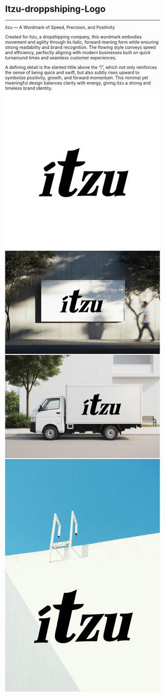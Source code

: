 # Itzu-droppshiping-Logo
------


itzu — A Wordmark of Speed, Precision, and Positivity

Created for itzu, a dropshipping company, this wordmark embodies movement and agility through its italic, forward-leaning form while ensuring strong readability and brand recognition. The flowing style conveys speed and efficiency, perfectly aligning with modern businesses built on quick turnaround times and seamless customer experiences.

A defining detail is the slanted tittle above the “i”, which not only reinforces the sense of being quick and swift, but also subtly rises upward to symbolize positivity, growth, and forward momentum. This minimal yet meaningful design balances clarity with energy, giving itzu a strong and timeless brand identity.

![1](https://github.com/Yuto-designer/Itzu-droppshiping-Logo/blob/main/20250819_141805.png)![2](https://github.com/Yuto-designer/Itzu-droppshiping-Logo/blob/main/Untitled146.png)![3](https://github.com/Yuto-designer/Itzu-droppshiping-Logo/blob/main/Untitled152_20250819142217.png)![4](https://github.com/Yuto-designer/Itzu-droppshiping-Logo/blob/main/Untitled153_20250819150326.png)
